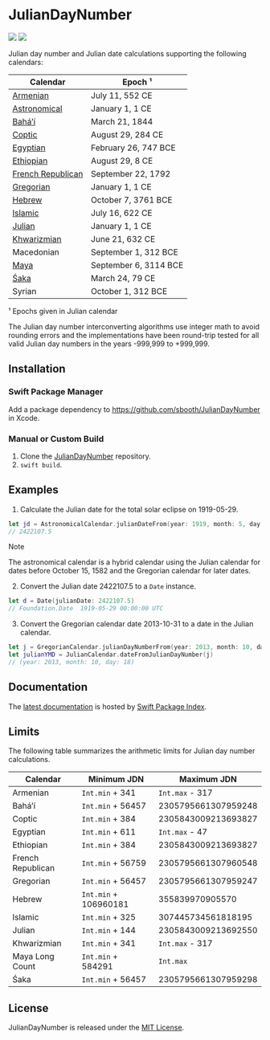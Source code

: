 # JulianDayNumber

[![](https://img.shields.io/endpoint?url=https%3A%2F%2Fswiftpackageindex.com%2Fapi%2Fpackages%2Fsbooth%2FJulianDayNumber%2Fbadge%3Ftype%3Dswift-versions)](https://swiftpackageindex.com/sbooth/JulianDayNumber)
[![](https://img.shields.io/endpoint?url=https%3A%2F%2Fswiftpackageindex.com%2Fapi%2Fpackages%2Fsbooth%2FJulianDayNumber%2Fbadge%3Ftype%3Dplatforms)](https://swiftpackageindex.com/sbooth/JulianDayNumber)

Julian day number and Julian date calculations supporting the following calendars:

| Calendar | Epoch ¹ |
| --- | --- |
| [Armenian](https://swiftpackageindex.com/sbooth/juliandaynumber/main/documentation/juliandaynumber/armeniancalendar) | July 11, 552 CE |
| [Astronomical](https://swiftpackageindex.com/sbooth/juliandaynumber/main/documentation/juliandaynumber/astronomicalcalendar) | January 1, 1 CE |
| [Baháʼí](https://swiftpackageindex.com/sbooth/juliandaynumber/main/documentation/juliandaynumber/bahaicalendar) | March 21, 1844 |
| [Coptic](https://swiftpackageindex.com/sbooth/juliandaynumber/main/documentation/juliandaynumber/copticcalendar) | August 29, 284 CE | year. |
| [Egyptian](https://swiftpackageindex.com/sbooth/juliandaynumber/main/documentation/juliandaynumber/egyptiancalendar) | February 26, 747 BCE |
| [Ethiopian](https://swiftpackageindex.com/sbooth/juliandaynumber/main/documentation/juliandaynumber/ethiopiancalendar) | August 29, 8 CE |
| [French Republican](https://swiftpackageindex.com/sbooth/juliandaynumber/main/documentation/juliandaynumber/frenchrepublicancalendar) | September 22, 1792 |
| [Gregorian](https://swiftpackageindex.com/sbooth/juliandaynumber/main/documentation/juliandaynumber/gregoriancalendar) | January 1, 1 CE |
| [Hebrew](https://swiftpackageindex.com/sbooth/juliandaynumber/main/documentation/juliandaynumber/hebrewcalendar) | October 7, 3761 BCE |
| [Islamic](https://swiftpackageindex.com/sbooth/juliandaynumber/main/documentation/juliandaynumber/islamiccalendar) | July 16, 622 CE |
| [Julian](https://swiftpackageindex.com/sbooth/juliandaynumber/main/documentation/juliandaynumber/juliancalendar) | January 1, 1 CE |
| [Khwarizmian](https://swiftpackageindex.com/sbooth/juliandaynumber/main/documentation/juliandaynumber/khwarizmiancalendar) | June 21, 632 CE |
| Macedonian | September 1, 312 BCE |
| [Maya](https://swiftpackageindex.com/sbooth/juliandaynumber/main/documentation/juliandaynumber/mayacalendar) | September 6, 3114 BCE | 
| [Śaka](https://swiftpackageindex.com/sbooth/juliandaynumber/main/documentation/juliandaynumber/sakacalendar) | March 24, 79 CE |
| Syrian | October 1, 312 BCE |

¹ Epochs given in Julian calendar

The Julian day number interconverting algorithms use integer math to avoid rounding errors and the implementations have been round-trip tested for all valid Julian day numbers in the years -999,999 to +999,999.

## Installation

### Swift Package Manager

Add a package dependency to https://github.com/sbooth/JulianDayNumber in Xcode.

### Manual or Custom Build

1. Clone the [JulianDayNumber](https://github.com/sbooth/JulianDayNumber) repository.
2. `swift build`.

## Examples

1. Calculate the Julian date for the total solar eclipse on 1919-05-29.

```swift
let jd = AstronomicalCalendar.julianDateFrom(year: 1919, month: 5, day: 29)
// 2422107.5
```

> [!NOTE]
> The astronomical calendar is a hybrid calendar using the Julian calendar for dates before October 15, 1582 and the Gregorian calendar for later dates.

2. Convert the Julian date 2422107.5 to a `Date` instance.

```swift
let d = Date(julianDate: 2422107.5)
// Foundation.Date	1919-05-29 00:00:00 UTC
```

3. Convert the Gregorian calendar date 2013-10-31 to a date in the Julian calendar.

```swift
let j = GregorianCalendar.julianDayNumberFrom(year: 2013, month: 10, day: 31)
let julianYMD = JulianCalendar.dateFromJulianDayNumber(j)
// (year: 2013, month: 10, day: 18)
```

## Documentation

The [latest documentation](https://swiftpackageindex.com/sbooth/JulianDayNumber/main/documentation/juliandaynumber) is hosted by [Swift Package Index](https://swiftpackageindex.com).

## Limits

The following table summarizes the arithmetic limits for Julian day number calculations.

| Calendar | Minimum JDN | Maximum JDN |
| --- | --- | --- |
| Armenian | `Int.min` + 341 | `Int.max` - 317 |
| Baháʼí | `Int.min` + 56457 | 2305795661307959248 |
| Coptic | `Int.min` + 384 | 2305843009213693827 |
| Egyptian | `Int.min` + 611 | `Int.max` - 47 |
| Ethiopian | `Int.min` + 384 | 2305843009213693827 |
| French Republican | `Int.min` + 56759 | 2305795661307960548 |
| Gregorian | `Int.min` + 56457 | 2305795661307959247 |
| Hebrew | `Int.min` + 106960181 | 355839970905570 |
| Islamic | `Int.min` + 325 | 307445734561818195 |
| Julian | `Int.min` + 144 | 2305843009213692550 |
| Khwarizmian | `Int.min` + 341 | `Int.max` - 317 |
| Maya Long Count | `Int.min` + 584291 | `Int.max` |
| Śaka | `Int.min` + 56457 | 2305795661307959298 |

## License

JulianDayNumber is released under the [MIT License](https://github.com/sbooth/JulianDayNumber/blob/main/LICENSE.txt).
